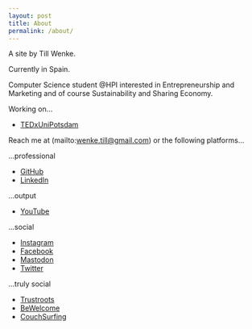 ```yaml
---
layout: post
title: About
permalink: /about/
---
```


A site by Till Wenke.

Currently in Spain.

Computer Science student @HPI interested in Entrepreneurship and Marketing and of course Sustainability and Sharing Economy.

Working on...
- [TEDxUniPotsdam](https://tedxunipotsdam.de/)

Reach me at (mailto:wenke.till@gmail.com) or the following platforms...

...professional
- [GitHub](https://github.com/tillwenke)
- [LinkedIn](https://www.linkedin.com/in/till-wenke-7768a51b5/?originalSubdomain=de)


...output
- [YouTube](https://www.youtube.com/channel/UChdzVLXFegUF9oTZY0t7HJw)


...social
- [Instagram](https://www.instagram.com/tillwenke/?hl=en)
- [Facebook](https://www.fahttps://techhub.social/auth/sign_incebook.com/till.wenke)
- [Mastodon](https://techhub.social/@TillWenke)
- [Twitter](https://twitter.com/tillwenke)


...truly social

- [Trustroots](https://www.trustroots.org/profile/tillwenke)
- [BeWelcome](https://bewelcome.org/members/TillWenke)
- [CouchSurfing](https://www.couchsurfing.com/people/till-wenke)
